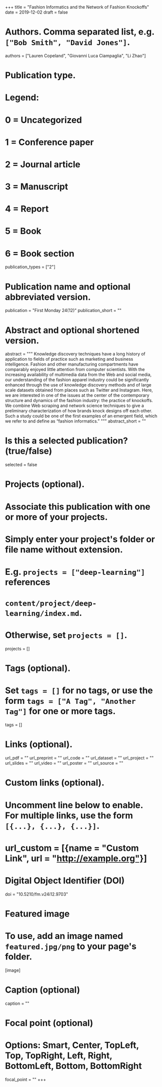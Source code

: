 +++
title = "Fashion Informatics and the Network of Fashion Knockoffs"
date = 2019-12-02
draft = false

# Authors. Comma separated list, e.g. `["Bob Smith", "David Jones"]`.
authors = ["Lauren Copeland", "Giovanni Luca Ciampaglia", "Li Zhao"]

# Publication type.
# Legend:
# 0 = Uncategorized
# 1 = Conference paper
# 2 = Journal article
# 3 = Manuscript
# 4 = Report
# 5 = Book
# 6 = Book section
publication_types = ["2"]

# Publication name and optional abbreviated version.
publication = "First Monday 24(12)"
publication_short = ""

# Abstract and optional shortened version.
abstract = """ Knowledge discovery techniques have a long history of application to fields of practice such as marketing and business intelligence. Fashion and other manufacturing compartments have comparably enjoyed little attention from computer scientists. With the increasing availability of multimedia data from the Web and social media, our understanding of the fashion apparel industry could be significantly enhanced through the use of knowledge discovery methods and of large scale datasets obtained from places such as Twitter and Instagram. Here, we are interested in one of the issues at the center of the contemporary structure and dynamics of the fashion industry: the practice of knockoffs. We combine Web scraping and network science techniques to give a preliminary characterization of how brands knock designs off each other. Such a study could be one of the first examples of an emergent field, which we refer to and define as “fashion informatics.” """
abstract_short = ""

# Is this a selected publication? (true/false)
selected = false

# Projects (optional).
#   Associate this publication with one or more of your projects.
#   Simply enter your project's folder or file name without extension.
#   E.g. `projects = ["deep-learning"]` references 
#   `content/project/deep-learning/index.md`.
#   Otherwise, set `projects = []`.
projects = []

# Tags (optional).
#   Set `tags = []` for no tags, or use the form `tags = ["A Tag", "Another Tag"]` for one or more tags.
tags = []

# Links (optional).
url_pdf = ""
url_preprint = ""
url_code = ""
url_dataset = ""
url_project = ""
url_slides = ""
url_video = ""
url_poster = ""
url_source = ""

# Custom links (optional).
#   Uncomment line below to enable. For multiple links, use the form `[{...}, {...}, {...}]`.
# url_custom = [{name = "Custom Link", url = "http://example.org"}]

# Digital Object Identifier (DOI)
doi = "10.5210/fm.v24i12.9703"

# Featured image
# To use, add an image named `featured.jpg/png` to your page's folder. 
[image]
  # Caption (optional)
  caption = ""

  # Focal point (optional)
  # Options: Smart, Center, TopLeft, Top, TopRight, Left, Right, BottomLeft, Bottom, BottomRight
  focal_point = ""
+++
